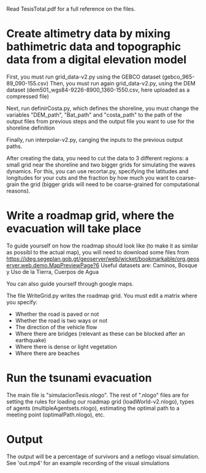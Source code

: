 Read TesisTotal.pdf for a full reference on the files.


# Create altimetry data by mixing bathimetric data and topographic data from a digital elevation model

First, you must run grid_data-v2.py using the GEBCO dataset (gebco_965-89_090-155.csv)
Then, you must run again grid_data-v2.py, using the DEM dataset (dem501_wgs84-9226-8900_1360-1550.csv, here uploaded as a compressed file)

Next, run definirCosta.py, which defines the shoreline, you must change the variables "DEM_path", "Bat_path" and "costa_path"  to the path of the output files from previous steps and the output file you want to use for the shoreline definition

Finally, run interpolar-v2.py, canging the inputs to the previous output paths.

After creating the data, you need to cut the data to 3 different regions: a small grid near the shoreline and two bigger grids for simulating the waves dynamics. 
For this, you can use recortar.py, specifying the latitudes and longitudes for your cuts and the fraction by how much you want to coarse-grain the grid (bigger grids will need to be coarse-grained for computational reasons).



# Write a roadmap grid, where the evacuation will take place

To guide yourself on how the roadmap should look like (to make it as similar as possibl to the actual map), you will need to download some files from https://ideg.segeplan.gob.gt/geoserver/web/wicket/bookmarkable/org.geoserver.web.demo.MapPreviewPage?6 
Useful datasets are: Caminos,	Bosque y Uso de la Tierra, Cuerpos de Agua

You can also guide yourself through google maps.

The file WriteGrid.py writes the roadmap grid. You must edit a matrix where you specify:
- Whether the road is paved or not
- Whether the road is two ways or not
- The direction of the vehicle flow
- Where there are bridges (relevant as these can be blocked after an earthquake)
- Where there is dense or light vegetation
- Where there are beaches



# Run the tsunami evacuation

The main file is "simulacionTesis.nlogo". 
The rest of ".nlogo" files are for setting the rules for loading our roadmap grid (loadWorld-v2.nlogo), types of agents (multipleAgentsets.nlogo), estimating the optimal path to a meeting point (optimalPath.nlogo), etc. 


# Output

The output will be a percentage of survivors and a netlogo visual simulation. See 'out.mp4' for an example recording of the visual simulations
